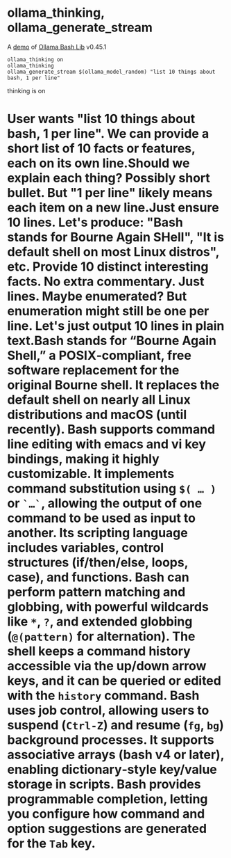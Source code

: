 # ollama_thinking, ollama_generate_stream

A [demo](../README.md#demos) of [Ollama Bash Lib](https://github.com/attogram/ollama-bash-lib) v0.45.1

```
ollama_thinking on
ollama_thinking
ollama_generate_stream $(ollama_model_random) "list 10 things about bash, 1 per line"
```

thinking is on
# <thinking>
# User wants "list 10 things about bash, 1 per line". We can provide a short list of 10 facts or features, each on its own line.Should we explain each thing? Possibly short bullet. But "1 per line" likely means each item on a new line.Just ensure 10 lines. Let's produce: "Bash stands for Bourne Again SHell", "It is default shell on most Linux distros", etc. Provide 10 distinct interesting facts. No extra commentary. Just lines. Maybe enumerated? But enumeration might still be one per line. Let's just output 10 lines in plain text.Bash stands for “Bourne Again Shell,” a POSIX‑compliant, free software replacement for the original Bourne shell.  It replaces the default shell on nearly all Linux distributions and macOS (until recently).  Bash supports command line editing with emacs and vi key bindings, making it highly customizable.  It implements command substitution using `$( … )` or `` `…` ``, allowing the output of one command to be used as input to another.  Its scripting language includes variables, control structures (if/then/else, loops, case), and functions.  Bash can perform pattern matching and globbing, with powerful wildcards like `*`, `?`, and extended globbing (`@(pattern)` for alternation).  The shell keeps a command history accessible via the up/down arrow keys, and it can be queried or edited with the `history` command.  Bash uses job control, allowing users to suspend (`Ctrl-Z`) and resume (`fg`, `bg`) background processes.  It supports associative arrays (bash v4 or later), enabling dictionary‑style key/value storage in scripts.  Bash provides programmable completion, letting you configure how command and option suggestions are generated for the `Tab` key.
# </thinking>

